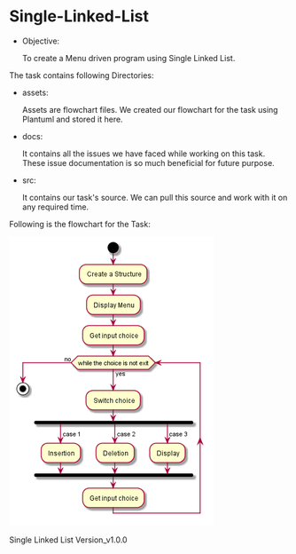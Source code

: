 # Single-Linked-List
- Objective:

	To create a Menu driven program using Single Linked List.

The task contains following Directories:

- assets:
	
	Assets are flowchart files. We created our flowchart for the task using Plantuml and stored it here.

- docs:
	
	It contains all the issues we have faced while working on this task. These issue documentation is so much beneficial for future purpose.

- src:
	
	It contains our task's source. We can pull this source and work with it on any required time.

Following is the flowchart for the Task:

![Single Linked List](assets/single_linked_list.png)

Single Linked List Version_v1.0.0
